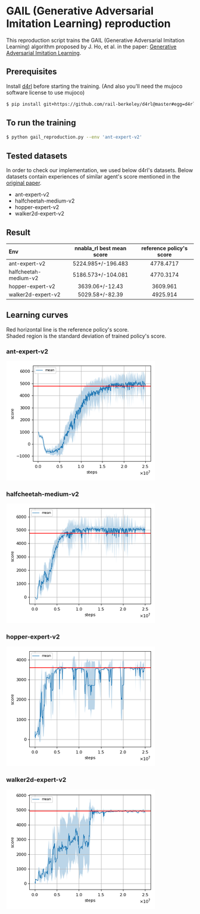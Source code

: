 # GAIL (Generative Adversarial Imitation Learning) reproduction

This reproduction script trains the GAIL (Generative Adversarial Imitation Learning) algorithm proposed by J. Ho, et al. in the paper: [Generative Adversarial Imitation Learning](https://arxiv.org/abs/1606.03476).

## Prerequisites

Install [d4rl](https://github.com/rail-berkeley/d4rl) before starting the training. (And also you'll need the mujoco software license to use mujoco)

```sh
$ pip install git+https://github.com/rail-berkeley/d4rl@master#egg=d4rl
```

## To run the training

```sh
$ python gail_reproduction.py --env 'ant-expert-v2'
```

## Tested datasets

In order to check our implementation, we used below d4rl's datasets.
Below datasets contain experiences of similar agent's score mentioned in the [original paper](https://arxiv.org/abs/1606.03476).

- ant-expert-v2
- halfcheetah-medium-v2
- hopper-expert-v2
- walker2d-expert-v2

## Result

|Env|nnabla_rl best mean score|reference policy's score|
|:---|:---:|:---:|
|ant-expert-v2|5224.985+/-196.483|4778.4717|
|halfcheetah-medium-v2|5186.573+/-104.081|4770.3174|
|hopper-expert-v2|3639.06+/-12.43|3609.961|
|walker2d-expert-v2|5029.58+/-82.39|4925.914|

## Learning curves

Red horizontal line is the reference policy's score. </br>
Shaded region is the standard deviation of trained policy's score.

### ant-expert-v2

![ant-expert-v2 Result](reproduction_results/ant-expert-v2_datasetsize-4000_results/result.png)

### halfcheetah-medium-v2

![halfcheetah-medium-v2 Result](reproduction_results/halfcheetah-medium-v2_datasetsize-4000_results/result.png)

### hopper-expert-v2

![hopper-expert-v2 Result](reproduction_results/hopper-expert-v2_datasetsize-4000_results/result.png)

### walker2d-expert-v2

![walker2d-expert-v2 Result](reproduction_results/walker2d-expert-v2_datasetsize-4000_results/result.png)
